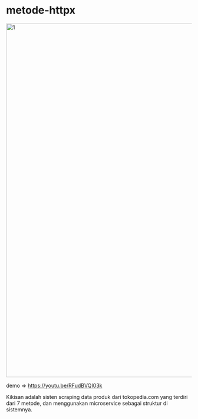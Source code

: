 # metode-httpx

<img width="959" alt="1" src="https://github.com/codedaffa/metode-httpx/assets/154736760/6ca537fe-4b13-4ad9-95d2-0cc7cc4bb791">

demo => https://youtu.be/RFudBVQI03k

Kikisan adalah sisten scraping data produk dari tokopedia.com yang terdiri dari 7 metode, dan menggunakan microservice sebagai struktur di sistemnya.
